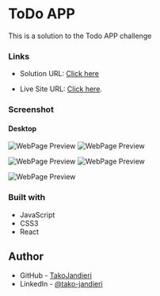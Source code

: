 # ToDo APP

This is a solution to the Todo APP challenge

### Links

- Solution URL: [Click here](https://github.com/TakoJandieri/Todo-APP/)

- Live Site URL: [Click here](https://takojandieri.github.io/Todo-APP/).

### Screenshot

#### Desktop

![WebPage Preview](/public/preview/Screenshot%20from%202024-03-10%2023-05-20.png)
![WebPage Preview](/public/preview/Screenshot%20from%202024-03-10%2023-06-05.png)

![WebPage Preview](/public/preview/Screenshot%20from%202024-03-10%2023-08-01.png)
![WebPage Preview](/public/preview/Screenshot%20from%202024-03-10%2023-08-34.png)

![WebPage Preview](/public/preview/Screenshot%20from%202024-03-10%2023-09-01.png)

### Built with

- JavaScript
- CSS3
- React

## Author

- GitHub - [TakoJandieri](https://github.com/TakoJandieri)
- LinkedIn - [@tako-jandieri](https://www.linkedin.com/in/tako-jandieri/)
